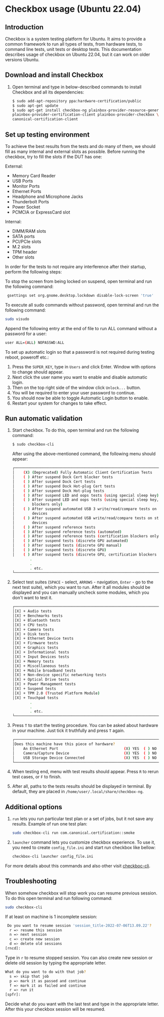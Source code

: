 # Checkbox usage (Ubuntu 22.04)

## Introduction

Checkbox is a system testing platform for Ubuntu. It aims to provide a common
framework to run all types of tests, from hardware tests, to command line tests,
unit tests or desktop tests. This documentation describes usage of checkbox on
Ubuntu 22.04, but it can work on older versions Ubuntu.

## Download and install Checkbox

1. Open terminal and type in below-described commands to install Checkbox and
all its dependencies:

    ```bash
    $ sudo add-apt-repository ppa:hardware-certification/public
    $ sudo apt-get update
    $ sudo apt-get install checkbox-ng plainbox-provider-resource-generic \
    plainbox-provider-certification-client plainbox-provider-checkbox \
    canonical-certification-client
    ```

## Set up testing environment

To achieve the best results from the tests and do many of them, we should fill
as many internal and external slots as possible. Before running the checkbox,
try to fill the slots if the DUT has one:

External:
* Memory Card Reader
* USB Ports
* Monitor Ports
* Ethernet Ports
* Headphone and Microphone Jacks
* Thunderbolt Ports
* Power Socket
* PCMCIA or ExpressCard slot

Internal:
* DIMM/RAM slots
* SATA ports
* PCI/PCIe slots
* M.2 slots
* TPM header
* Other slots

In order for the tests to not require any interference after their startup,
perform the following steps:

To stop the screen from being locked on suspend, open terminal and run the
following command:

```bash
 gsettings set org.gnome.desktop.lockdown disable-lock-screen 'true'
```

To execute all sudo commands without password, open terminal and run the
following command:

```bash
sudo visudo
```

Append the following entry at the end of file to run ALL command without a
password for a user:

```bash
user ALL=(ALL) NOPASSWD:ALL
```

To set up automatic login so that a password is not required during testing
reboot, poweroff etc.:

1. Press the `SUPER_KEY`, type in `Users` and click Enter. Window with options to
change should appear.
1. Next click the user name you want to enable and disable automatic login.
1. Then on the top right side of the window click `Unlock...` button.
1. You will be required to enter your user password to continue.
1. You should now be able to toggle Automatic Login button to enable.
1. Restart your system for changes to take effect.

## Run automatic validation

1. Start checkbox. To do this, open terminal and run the following command:

    ```bash
    $ sudo checkbox-cli
    ```

    After using the above-mentioned command, the following menu should appear:

    ```bash
    ┌──────────────────────────────────────────────────────────────────────────────┐
    │    (X) (Deprecated) Fully Automatic Client Certification Tests               │
    │    ( ) After suspend Dock Cert blocker tests                                 │
    │    ( ) After suspend Dock Cert tests                                         │
    │    ( ) After suspend Dock Hot-plug Cert tests                                │
    │    ( ) After suspend Dock Hot-plug tests                                     │
    │    ( ) After suspend LED and oops tests (using special sleep key)            │
    │    ( ) After suspend LED and oops tests (using special sleep key, cert.      │
    │        blockers only)                                                        │
    │    ( ) After suspend automated USB 3 write/read/compare tests on storage     │
    │        devices                                                               │
    │    ( ) After suspend automated USB write/read/compare tests on storage       │
    │        devices                                                               │
    │    ( ) After suspend reference tests                                         │
    │    ( ) After suspend reference tests (automated)                             │
    │    ( ) After suspend reference tests (certification blockers only)           │
    │    ( ) After suspend tests (discrete GPU automated)                          │
    │    ( ) After suspend tests (discrete GPU manual)                             │
    │    ( ) After suspend tests (discrete GPU)                                    │
    │    ( ) After suspend tests (discrete GPU, certification blockers only)       |
            .
            .
            . etc.
    └──────────────────────────────────────────────────────────────────────────────┘
    ```

1. Select test suites (`SPACE` - select, `ARROWS` - navigation, `Enter` -
go to the next test suite), which you want to run. After it all modules should
be displayed and you can manually uncheck some modules, which you don't want to
test it.

    ```bash
    ┌──────────────────────────────────────────────────────────────────────────────┐
    │[X] + Audio tests                                                             │
    │[X] + Benchmarks tests                                                        │
    │[X] + Bluetooth tests                                                         │
    │[X] + CPU tests                                                               │
    │[X] + Camera tests                                                            │
    │[X] + Disk tests                                                              │
    │[X] + Ethernet Device tests                                                   │
    │[X] + Firmware tests                                                          │
    │[X] + Graphics tests                                                          │
    │[X] + Informational tests                                                     │
    │[X] + Input Devices tests                                                     │
    │[X] + Memory tests                                                            │
    │[X] + Miscellaneous tests                                                     │
    │[X] + Mobile broadband tests                                                  │
    │[X] + Non-device specific networking tests                                    │
    │[X] + Optical Drive tests                                                     │
    │[X] + Power Management tests                                                  │
    │[X] + Suspend tests                                                           │
    │[X] + TPM 2.0 (Trusted Platform Module)                                       │
    │[X] + Touchpad tests                                                          │
            .
            .
            . etc.
    └──────────────────────────────────────────────────────────────────────────────┘
    ```

1. Press `T` to start the testing procedure. You can be asked about hardware in
your machine. Just tick it truthfully and press `T` again.

    ```bash
    ┌──────────────────────────────────────────────────────────────────────────────┐
    │Does this machine have this piece of hardware?                                │
    │    An Ethernet Port                              (X) YES  ( ) NO             │
    │    Camera/Capture Device                         (X) YES  ( ) NO             │
    │    USB Storage Device Connected                  (X) YES  ( ) NO             │
    └──────────────────────────────────────────────────────────────────────────────┘
    ```

1. When testing end, menu with test results should appear. Press `R` to rerun
test cases, or `F` to finish.

1. After all, paths to the tests results should be displayed in terminal.
By default, they are placed in `/home/user/.local/share/checkbox-ng`.

## Additional options

1. `run` lets you run particular test plan or a set of jobs, but it not save any
   results. Example of run one test plan:

    ```bash
    sudo checkbox-cli run com.canonical.certification::smoke
    ```

2. `launcher` command lets you customize checkbox experience. To use it, you
   need to create `config_file.ini` and start run checkbox like bellow:

    ```bash
    checkbox-cli launcher config_file.ini
    ```

For more details about this commands and also other visit
[checkboc-cli](https://checkbox.readthedocs.io/en/latest/using.html#).

## Troubleshooting

When somehow checkbox will stop work you can resume previous session.
To do this open terminal and run following command:

```bash
sudo checkbox-cli
```

If at least on machine is 1 incomplete session:

```bash
 Do you want to resume session 'session_title-2022-07-06T13.09.22'?
  r => resume this session
  n => next session
  c => create new session
  d => delete old sessions
[rncd]:
```

Type in `r` to resume stopped session. You can also create new session or
delete old session by typing the appropriate letter.

```bash
What do you want to do with that job?
  s => skip that job
  p => mark it as passed and continue
  f => mark it as failed and continue
  r => run it
[spfr]:
```

Decide what do you want with the last test and type in the appropriate letter.
After this your checkbox session will be resumed.
